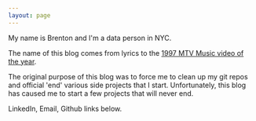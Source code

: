```yaml
---
layout: page
---
```


My name is Brenton and I'm a data person in NYC.

The name of this blog comes from lyrics to the [1997 MTV Music video of the year](https://www.youtube.com/watch?v=Et9b7LWfnxQ&feature=youtu.be&t=1m3s).

The original purpose of this blog was to force me to clean up my git repos and official 'end' various side projects that I start. Unfortunately, this blog has caused me to start a few projects that will never end.


LinkedIn, Email, Github links below.